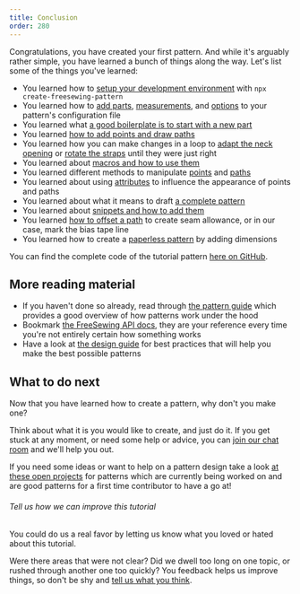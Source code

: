 ```yaml
---
title: Conclusion
order: 280
---
```


Congratulations, you have created your first pattern. And while it's arguably rather simple,
you have learned a bunch of things along the way. Let's list some of the things you've learned:

-   You learned how to [setup your development environment](/tutorials/pattern-design/create-freesewing-pattern) with `npx create-freesewing-pattern`
-   You learned how to [add parts](/tutorials/pattern-design/your-first-part), [measurements](/tutorials/pattern-design/adding-measurements), and [options](/tutorials/pattern-design/adding-options) to your pattern's configuration file
-   You learned what [a good boilerplate is to start with a new part](/tutorials/pattern-design/part-structure)
-   You learned [how to add points and draw paths](/tutorials/pattern-design/constructing-the-neck-opening)
-   You learned how you can make changes in a loop to [adapt the neck opening](/tutorials/pattern-design/fitting-the-neck-opening) or [rotate the straps](/tutorials/pattern-design/avoiding-overlap) until they were just right
-   You learned about [macros and how to use them](/tutorials/pattern-design/creating-the-closure)
-   You learned different methods to manipulate [points](/reference/api/point/) and [paths](/reference/api/path/)
-   You learned about using [attributes](/reference/api/attributes/) to influence the appearance of points and paths
-   You learned about what it means to draft [a complete pattern](/tutorials/pattern-design/completing-your-pattern)
-   You learned about [snippets and how to add them](/tutorials/pattern-design/completing-your-pattern#adding-snippets)
-   You learned [how to offset a path](/tutorials/pattern-design/completing-your-pattern#seam-allowance) to create seam allowance, or in our case, mark the bias tape line
-   You learned how to create a [paperless pattern](/tutorials/pattern-design/paperless-bib) by adding dimensions

You can find the complete code of the tutorial pattern [here on GitHub](https://github.com/freesewing/freesewing/blob/develop/packages/tutorial/src/bib.js).

## More reading material

-   If you haven't done so already, read through [the pattern guide](/guides/patterns/) which provides a good overview of how patterns work under the hood
-   Bookmark [the FreeSewing API docs](/reference/api/), they are your reference every time you're not entirely certain how something works
-   Have a look at [the design guide](/guides/best-practices/) for best practices that will help you make the best possible patterns

## What to do next

Now that you have learned how to create a pattern, why don't you make one?

Think about what it is you would like to create, and just do it. If you get stuck at any moment,
or need some help or advice, you can [join our chat room](https://discord.freesewing.org/) and we'll help you out.

If you need some ideas or want to help on a pattern design take a look [at these open projects](https://github.com/freesewing/freesewing/discussions?discussions_q=label%3A%22%3Ashirt%3A+pattern+design%22+label%3A%22%3A%2B1%3A+good+first+issue%22) for patterns which are currently being worked on and are good patterns for a first time contributor to have a go at!

<Note>

###### Tell us how we can improve this tutorial

You could do us a real favor by letting us know what you loved or hated about this tutorial.

Were there areas that were not clear? Did we dwell too long on one topic, or rushed through another one too quickly?
You feedback helps us improve things, so don't be shy and [tell us what you think](https://discord.freesewing.org/).

</Note>
